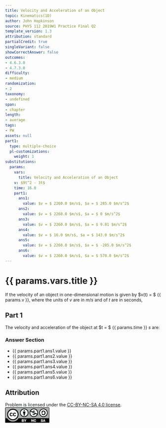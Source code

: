 ```yaml
---
title: Velocity and Acceleration of an Object
topic: Kinematics(1D)
author: John Hopkinson
source: PHYS 112 2019W1 Practice Final Q2
template_version: 1.3
attribution: standard
partialCredit: true
singleVariant: false
showCorrectAnswer: false
outcomes:
- 4.6.3.0
- 4.7.3.0
difficulty:
- medium
randomization:
- 2
taxonomy:
- undefined
span:
- chapter
length:
- average
tags:
- PW
assets: null
part1:
  type: multiple-choice
  pl-customizations:
    weight: 1
substitutions:
  params:
    vars:
      title: Velocity and Acceleration of an Object
    v: $9t^2 - 3t$
    time: 16.0
    part1:
      ans1:
        value: $v = $ 2260.0 $m/s$, $a = $ 285.0 $m/s^2$
      ans2:
        value: $v = $ 2260.0 $m/s$, $a = $ 0 $m/s^2$
      ans3:
        value: $v = $ 2260.0 $m/s$, $a = $ 9.81 $m/s^2$
      ans4:
        value: $v = $ 16.0 $m/s$, $a = $ 143.0 $m/s^2$
      ans5:
        value: $v = $ 2260.0 $m/s$, $a = $ -285.0 $m/s^2$
      ans6:
        value: $v = $ 2260.0 $m/s$, $a = $ 570.0 $m/s^2$
---
```

# {{ params.vars.title }}
If the velocity of an object in one-dimensional motion is given by $v(t) = $ {{ params.v }}, where the units of $v$ are in $m/s$ and of $t$ are in seconds,

## Part 1

The velocity and acceleration of the object at $t = $ {{ params.time }} $s$ are:

### Answer Section

- {{ params.part1.ans1.value }}
- {{ params.part1.ans2.value }}
- {{ params.part1.ans3.value }}
- {{ params.part1.ans4.value }}
- {{ params.part1.ans5.value }}
- {{ params.part1.ans6.value }}

## Attribution

Problem is licensed under the [CC-BY-NC-SA 4.0 license](https://creativecommons.org/licenses/by-nc-sa/4.0/).<br> ![The Creative Commons 4.0 license requiring attribution-BY, non-commercial-NC, and share-alike-SA license.](https://raw.githubusercontent.com/firasm/bits/master/by-nc-sa.png)